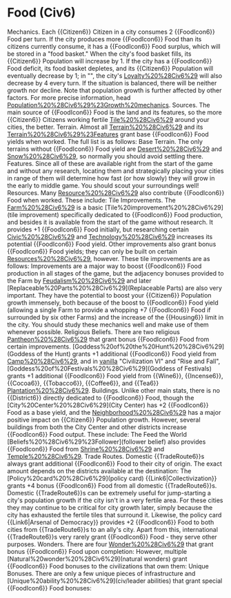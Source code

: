 # Food (Civ6)

Mechanics.
Each {{Citizen6}} Citizen in a city consumes 2 {{FoodIcon6}} Food per turn. If the city produces more {{FoodIcon6}} Food than its citizens currently consume, it has a {{FoodIcon6}} Food surplus, which will be stored in a "food basket." When the city's food basket fills, its {{Citizen6}} Population will increase by 1. If the city has a {{FoodIcon6}} Food deficit, its food basket depletes, and its {{Citizen6}} Population will eventually decrease by 1; in "", the city's [Loyalty%20%28Civ6%29](Loyalty) will also decrease by 4 every turn. If the situation is balanced, there will be neither growth nor decline.
Note that population growth is further affected by other factors. For more precise information, head [Population%20%28Civ6%29%23Growth%20mechanics](here).
Sources.
The main source of {{FoodIcon6}} Food is the land and its features, so the more {{Citizen6}} Citizens working fertile [Tile%20%28Civ6%29](tiles) around your cities, the better.
Terrain.
Almost all [Terrain%20%28Civ6%29](terrain) and its [Terrain%20%28Civ6%29%23Features](features) grant base {{FoodIcon6}} Food yields when worked. The full list is as follows:
Base Terrain.
The only terrains without {{FoodIcon6}} Food yield are [Desert%20%28Civ6%29](Desert) and [Snow%20%28Civ6%29](Snow), so normally you should avoid settling there.
Features.
Since all of these are available right from the start of the game and without any research, locating them and strategically placing your cities in range of them will determine how fast (or how slowly) they will grow in the early to middle game. You should scout your surroundings well!
Resources.
Many [Resource%20%28Civ6%29](resources) also contribute {{FoodIcon6}} Food when worked. These include:
Tile Improvements.
The [Farm%20%28Civ6%29](Farm) is a basic [Tile%20improvement%20%28Civ6%29](tile improvement) specifically dedicated to {{FoodIcon6}} Food production, and besides it is available from the start of the game without research. It provides +1 {{FoodIcon6}} Food initially, but researching certain [Civic%20%28Civ6%29](civics) and [Technology%20%28Civ6%29](technologies) increases its potential {{FoodIcon6}} Food yield.
Other improvements also grant bonus {{FoodIcon6}} Food yields; they can only be built on certain [Resources%20%28Civ6%29](Resources), however. These tile improvements are as follows:
Improvements are a major way to boost {{FoodIcon6}} Food production in all stages of the game, but the adjacency bonuses provided to the Farm by [Feudalism%20%28Civ6%29](Feudalism) and later [Replaceable%20Parts%20%28Civ6%29](Replaceable Parts) are also very important. They have the potential to boost your {{Citizen6}} Population growth immensely, both because of the boost to {{FoodIcon6}} Food yield (allowing a single Farm to provide a whopping +7 {{FoodIcon6}} Food if surrounded by six other Farms) and the increase of the {{Housing6}} limit in the city. You should study these mechanics well and make use of them whenever possible.
Religious Beliefs.
There are two religious [Pantheon%20%28Civ6%29](Pantheons) that grant bonus {{FoodIcon6}} Food from certain improvements. [Goddess%20of%20the%20Hunt%20%28Civ6%29](Goddess of the Hunt) grants +1 additional {{FoodIcon6}} Food yield from [Camp%20%28Civ6%29](Camps), and in [vanilla](vanilla) "Civilization VI" and "Rise and Fall", [Goddess%20of%20Festivals%20%28Civ6%29](Goddess of Festivals) grants +1 additional {{FoodIcon6}} Food yield from {{Wine6}}, {{Incense6}}, {{Cocoa6}}, {{Tobacco6}}, {{Coffee6}}, and {{Tea6}} [Plantation%20%28Civ6%29](Plantations).
Buildings.
Unlike other main stats, there is no {{District6}} directly dedicated to {{FoodIcon6}} Food, though the [City%20Center%20%28Civ6%29](City Center) has +2 {{FoodIcon6}} Food as a base yield, and the [Neighborhood%20%28Civ6%29](Neighborhood) has a major positive impact on {{Citizen6}} Population growth. However, several buildings from both the City Center and other districts increase {{FoodIcon6}} Food output. These include:
The Feed the World [Beliefs%20%28Civ6%29%23Follower](follower belief) also provides {{FoodIcon6}} Food from [Shrine%20%28Civ6%29](Shrines) and [Temple%20%28Civ6%29](Temples).
Trade Routes.
Domestic {{TradeRoute6}}s always grant additional {{FoodIcon6}} Food to their city of origin. The exact amount depends on the districts available at the destination:
The [Policy%20card%20%28Civ6%29](policy card) {{Link6|Collectivization}} grants +4 bonus {{FoodIcon6}} Food from all domestic {{TradeRoute6}}s.
Domestic {{TradeRoute6}}s can be extremely useful for jump-starting a city's population growth if the city isn't in a very fertile area. For these cities they may continue to be critical for city growth later, simply because the city has exhausted the fertile tiles that surround it.
Likewise, the policy card {{Link6|Arsenal of Democracy}} provides +2 {{FoodIcon6}} Food to both cities from {{TradeRoute6}}s to an ally's city. Apart from this, international {{TradeRoute6}}s very rarely grant {{FoodIcon6}} Food - they serve other purposes.
Wonders.
There are four [Wonder%20%28Civ6%29](wonders) that grant bonus {{FoodIcon6}} Food upon completion:
However, multiple [Natural%20wonder%20%28Civ6%29](natural wonders) grant {{FoodIcon6}} Food bonuses to the civilizations that own them:
Unique Bonuses.
There are only a few unique pieces of infrastructure and [Unique%20ability%20%28Civ6%29](civ/leader abilities) that grant special {{FoodIcon6}} Food bonuses: